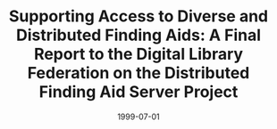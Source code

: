 ---
layout: redirect
date: 1999-07-01
title: "Supporting Access to Diverse and Distributed Finding Aids: A Final Report to the Digital Library Federation on the Distributed Finding Aid Server Project"
authors: John Price-Wilkin
redirect_to: https://old.diglib.org/architectures/dfas.htm
seo:
  type: Report
description: ""
tags: DLF
---